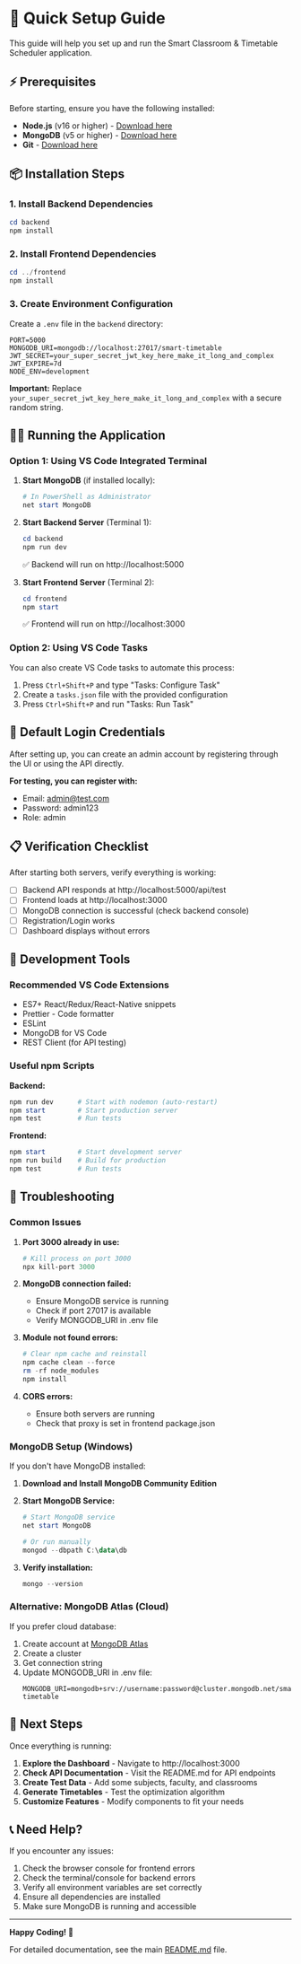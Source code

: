 # 🚀 Quick Setup Guide

This guide will help you set up and run the Smart Classroom & Timetable Scheduler application.

## ⚡ Prerequisites

Before starting, ensure you have the following installed:
- **Node.js** (v16 or higher) - [Download here](https://nodejs.org/)
- **MongoDB** (v5 or higher) - [Download here](https://www.mongodb.com/try/download/community)
- **Git** - [Download here](https://git-scm.com/)

## 📦 Installation Steps

### 1. Install Backend Dependencies
```powershell
cd backend
npm install
```

### 2. Install Frontend Dependencies
```powershell
cd ../frontend
npm install
```

### 3. Create Environment Configuration
Create a `.env` file in the `backend` directory:

```env
PORT=5000
MONGODB_URI=mongodb://localhost:27017/smart-timetable
JWT_SECRET=your_super_secret_jwt_key_here_make_it_long_and_complex
JWT_EXPIRE=7d
NODE_ENV=development
```

**Important:** Replace `your_super_secret_jwt_key_here_make_it_long_and_complex` with a secure random string.

## 🏃‍♂️ Running the Application

### Option 1: Using VS Code Integrated Terminal

1. **Start MongoDB** (if installed locally):
   ```powershell
   # In PowerShell as Administrator
   net start MongoDB
   ```

2. **Start Backend Server** (Terminal 1):
   ```powershell
   cd backend
   npm run dev
   ```
   ✅ Backend will run on http://localhost:5000

3. **Start Frontend Server** (Terminal 2):
   ```powershell
   cd frontend
   npm start
   ```
   ✅ Frontend will run on http://localhost:3000

### Option 2: Using VS Code Tasks

You can also create VS Code tasks to automate this process:

1. Press `Ctrl+Shift+P` and type "Tasks: Configure Task"
2. Create a `tasks.json` file with the provided configuration
3. Press `Ctrl+Shift+P` and run "Tasks: Run Task"

## 🔐 Default Login Credentials

After setting up, you can create an admin account by registering through the UI or using the API directly.

**For testing, you can register with:**
- Email: admin@test.com
- Password: admin123
- Role: admin

## 📋 Verification Checklist

After starting both servers, verify everything is working:

- [ ] Backend API responds at http://localhost:5000/api/test
- [ ] Frontend loads at http://localhost:3000
- [ ] MongoDB connection is successful (check backend console)
- [ ] Registration/Login works
- [ ] Dashboard displays without errors

## 🔧 Development Tools

### Recommended VS Code Extensions
- ES7+ React/Redux/React-Native snippets
- Prettier - Code formatter
- ESLint
- MongoDB for VS Code
- REST Client (for API testing)

### Useful npm Scripts

**Backend:**
```powershell
npm run dev      # Start with nodemon (auto-restart)
npm start        # Start production server
npm test         # Run tests
```

**Frontend:**
```powershell
npm start        # Start development server
npm run build    # Build for production
npm test         # Run tests
```

## 🐛 Troubleshooting

### Common Issues

1. **Port 3000 already in use:**
   ```powershell
   # Kill process on port 3000
   npx kill-port 3000
   ```

2. **MongoDB connection failed:**
   - Ensure MongoDB service is running
   - Check if port 27017 is available
   - Verify MONGODB_URI in .env file

3. **Module not found errors:**
   ```powershell
   # Clear npm cache and reinstall
   npm cache clean --force
   rm -rf node_modules
   npm install
   ```

4. **CORS errors:**
   - Ensure both servers are running
   - Check that proxy is set in frontend package.json

### MongoDB Setup (Windows)

If you don't have MongoDB installed:

1. **Download and Install MongoDB Community Edition**
2. **Start MongoDB Service:**
   ```powershell
   # Start MongoDB service
   net start MongoDB

   # Or run manually
   mongod --dbpath C:\data\db
   ```

3. **Verify installation:**
   ```powershell
   mongo --version
   ```

### Alternative: MongoDB Atlas (Cloud)

If you prefer cloud database:

1. Create account at [MongoDB Atlas](https://www.mongodb.com/atlas)
2. Create a cluster
3. Get connection string
4. Update MONGODB_URI in .env file:
   ```env
   MONGODB_URI=mongodb+srv://username:password@cluster.mongodb.net/smart-timetable
   ```

## 🎯 Next Steps

Once everything is running:

1. **Explore the Dashboard** - Navigate to http://localhost:3000
2. **Check API Documentation** - Visit the README.md for API endpoints
3. **Create Test Data** - Add some subjects, faculty, and classrooms
4. **Generate Timetables** - Test the optimization algorithm
5. **Customize Features** - Modify components to fit your needs

## 📞 Need Help?

If you encounter any issues:

1. Check the browser console for frontend errors
2. Check the terminal/console for backend errors
3. Verify all environment variables are set correctly
4. Ensure all dependencies are installed
5. Make sure MongoDB is running and accessible

---

**Happy Coding! 🎉**

For detailed documentation, see the main [README.md](README.md) file.
